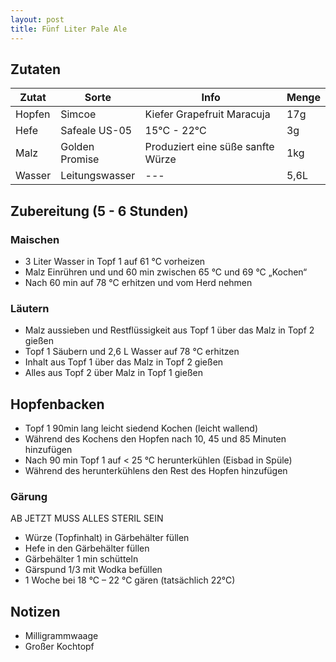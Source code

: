 ```yaml
---
layout: post
title: Fünf Liter Pale Ale
---
```

## Zutaten
|Zutat|Sorte|Info|Menge|
|------|------|--------|-----|
|Hopfen|Simcoe|Kiefer Grapefruit Maracuja|17g|
|Hefe|Safeale US-05|15°C - 22°C|3g|
|Malz|Golden Promise|Produziert eine süße sanfte Würze|1kg|
|Wasser|Leitungswasser|--- |5,6L|

## Zubereitung (5 - 6 Stunden)
### Maischen
- 3 Liter Wasser in Topf 1 auf 61 °C vorheizen
- Malz Einrühren und und 60 min zwischen 65 °C und 69 °C „Kochen“
- Nach 60 min auf 78 °C erhitzen und vom Herd nehmen

### Läutern
- Malz aussieben und Restflüssigkeit aus Topf 1 über das Malz in Topf 2 gießen
- Topf 1 Säubern und 2,6 L Wasser auf 78 °C erhitzen
- Inhalt aus Topf 1 über das Malz in Topf 2 gießen
- Alles aus Topf 2 über Malz in Topf 1 gießen

## Hopfenbacken
- Topf 1  90min lang leicht siedend Kochen (leicht wallend)
- Während des Kochens den Hopfen nach 10, 45 und 85 Minuten hinzufügen
- Nach 90 min Topf 1 auf < 25 °C herunterkühlen (Eisbad in Spüle)
- Während des herunterkühlens den Rest des Hopfen hinzufügen

### Gärung 
AB JETZT MUSS ALLES STERIL SEIN
- Würze (Topfinhalt) in Gärbehälter füllen
- Hefe in den Gärbehälter füllen
- Gärbehälter 1 min schütteln
- Gärspund 1/3 mit Wodka befüllen
- 1 Woche bei 18 °C – 22 °C gären (tatsächlich 22°C)

## Notizen
 - Milligrammwaage
 - Großer Kochtopf
